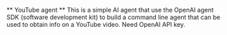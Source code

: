 ** YouTube agent **
This is a simple AI agent that use the OpenAI agent SDK (software development kit) to build a command line agent that can be used to obtain info on a YouTube video.
Need OpenAI API key.
